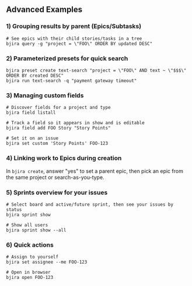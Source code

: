 ## Advanced Examples

### 1) Grouping results by parent (Epics/Subtasks)

```
# See epics with their child stories/tasks in a tree
bjira query -g "project = \"FOO\" ORDER BY updated DESC"
```

### 2) Parameterized presets for quick search

```
bjira preset create text-search "project = \"FOO\" AND text ~ \"$$$\" ORDER BY created DESC"
bjira run text-search -q "payment gateway timeout"
```

### 3) Managing custom fields

```
# Discover fields for a project and type
bjira field listall

# Track a field so it appears in show and is editable
bjira field add FOO Story "Story Points"

# Set it on an issue
bjira set custom 'Story Points' FOO-123
```

### 4) Linking work to Epics during creation

In `bjira create`, answer "yes" to set a parent epic, then pick an epic from the same project or search-as-you-type.

### 5) Sprints overview for your issues

```
# Select board and active/future sprint, then see your issues by status
bjira sprint show

# Show all users
bjira sprint show --all
```

### 6) Quick actions

```
# Assign to yourself
bjira set assignee --me FOO-123

# Open in browser
bjira open FOO-123
```

